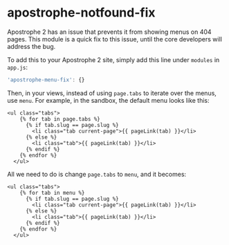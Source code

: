 apostrophe-notfound-fix
=======================

Apostrophe 2 has an issue that prevents it from showing menus on 404 pages. This module is a quick fix to this issue, until the core developers will address the bug.

To add this to your Apostrophe 2 site, simply add this line under `modules` in `app.js`:
```javascript
'apostrophe-menu-fix': {}
```

Then, in your views, instead of using `page.tabs` to iterate over the menus, use `menu`. For example, in the sandbox, the default menu looks like this:
```
<ul class="tabs">
    {% for tab in page.tabs %}
      {% if tab.slug == page.slug %}
        <li class="tab current-page">{{ pageLink(tab) }}</li>
      {% else %}
        <li class="tab">{{ pageLink(tab) }}</li>
      {% endif %}
    {% endfor %}
  </ul>
```

All we need to do is change `page.tabs` to `menu`, and it becomes:
```
<ul class="tabs">
    {% for tab in menu %}
      {% if tab.slug == page.slug %}
        <li class="tab current-page">{{ pageLink(tab) }}</li>
      {% else %}
        <li class="tab">{{ pageLink(tab) }}</li>
      {% endif %}
    {% endfor %}
  </ul>
```
